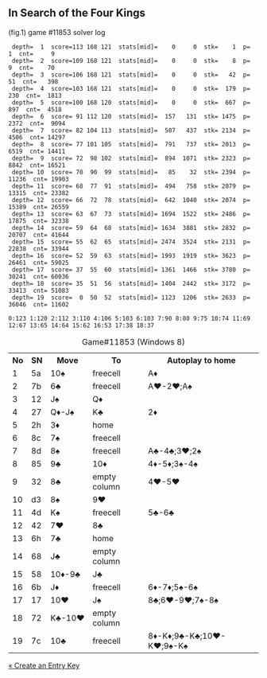 ## In Search of the Four Kings

(fig.1) game #11853 solver log

```
 depth=  1  score=113 168 121  stats[mid]=    0     0  stk=    1  p=     1  cnt=     9
 depth=  2  score=109 168 121  stats[mid]=    0     0  stk=    8  p=     9  cnt=    70
 depth=  3  score=106 168 121  stats[mid]=    0     0  stk=   42  p=    51  cnt=   398
 depth=  4  score=103 168 121  stats[mid]=    0     0  stk=  179  p=   230  cnt=  1813
 depth=  5  score=100 168 120  stats[mid]=    0     0  stk=  667  p=   897  cnt=  4518
 depth=  6  score= 91 112 120  stats[mid]=  157   131  stk= 1475  p=  2372  cnt=  9094
 depth=  7  score= 82 104 113  stats[mid]=  507   437  stk= 2134  p=  4506  cnt= 14297
 depth=  8  score= 77 101 105  stats[mid]=  791   737  stk= 2013  p=  6519  cnt= 14411
 depth=  9  score= 72  98 102  stats[mid]=  894  1071  stk= 2323  p=  8842  cnt= 16521
 depth= 10  score= 70  90  99  stats[mid]=   85    32  stk= 2394  p= 11236  cnt= 19903
 depth= 11  score= 68  77  91  stats[mid]=  494   758  stk= 2079  p= 13315  cnt= 23382
 depth= 12  score= 66  72  78  stats[mid]=  642  1040  stk= 2074  p= 15389  cnt= 26559
 depth= 13  score= 63  67  73  stats[mid]= 1694  1522  stk= 2486  p= 17875  cnt= 32338
 depth= 14  score= 59  64  68  stats[mid]= 1634  3881  stk= 2832  p= 20707  cnt= 41644
 depth= 15  score= 55  62  65  stats[mid]= 2474  3524  stk= 2131  p= 22838  cnt= 33944
 depth= 16  score= 52  59  63  stats[mid]= 1993  1919  stk= 3623  p= 26461  cnt= 59025
 depth= 17  score= 37  55  60  stats[mid]= 1361  1466  stk= 3780  p= 30241  cnt= 60036
 depth= 18  score= 35  51  56  stats[mid]= 1404  2442  stk= 3172  p= 33413  cnt= 51083
 depth= 19  score=  0  50  52  stats[mid]= 1123  1206  stk= 2633  p= 36046  cnt= 11602

0:123 1:120 2:112 3:110 4:106 5:103 6:103 7:90 8:80 9:75 10:74 11:69 12:67 13:65 14:64 15:62 16:53 17:38 18:37
```
<table><caption>Game#11853 (Windows 8)</caption>
<tr><th>No<th>SN<th>Move<th>To<th>Autoplay to home
<tr><td>1<td>5a<td>10♠<td>freecell<td>A<span sytle="color: red;">♦</span sytle="color: red;">
<tr><td>2<td>7b<td>6♣<td>freecell<td>A<span sytle="color: red;">♥</span sytle="color: red;">-2<span sytle="color: red;">♥</span sytle="color: red;">;A♠
<tr><td>3<td>12<td>J♠<td>Q<span sytle="color: red;">♦</span sytle="color: red;"><td>
<tr><td>4<td>27<td>Q<span sytle="color: red;">♦</span sytle="color: red;">-J♠<td>K♣<td>2<span sytle="color: red;">♦</span sytle="color: red;">
<tr><td>5<td>2h<td>3<span sytle="color: red;">♦</span sytle="color: red;"><td>home<td>
<tr><td>6<td>8c<td>7♠<td>freecell<td>
<tr><td>7<td>8d<td>8♠<td>freecell<td>A♣-4♣;3<span sytle="color: red;">♥</span sytle="color: red;">;2♠
<tr><td>8<td>85<td>9♣<td>10<span sytle="color: red;">♦</span sytle="color: red;"><td>4<span sytle="color: red;">♦</span sytle="color: red;">-5<span sytle="color: red;">♦</span sytle="color: red;">;3♠-4♠
<tr><td>9<td>32<td>8♣<td>empty column<td>4<span sytle="color: red;">♥</span sytle="color: red;">-5<span sytle="color: red;">♥</span sytle="color: red;">
<tr><td>10<td>d3<td>8♠<td>9<span sytle="color: red;">♥</span sytle="color: red;"><td>
<tr><td>11<td>4d<td>K♠<td>freecell<td>5♣-6♣
<tr><td>12<td>42<td>7<span sytle="color: red;">♥</span sytle="color: red;"><td>8♣<td>
<tr><td>13<td>6h<td>7♣<td>home<td>
<tr><td>14<td>68<td>J♣<td>empty column<td>
<tr><td>15<td>58<td>10<span sytle="color: red;">♦</span sytle="color: red;">-9♣<td>J♣<td>
<tr><td>16<td>6b<td>J<span sytle="color: red;">♦</span sytle="color: red;"><td>freecell<td>6<span sytle="color: red;">♦</span sytle="color: red;">-7<span sytle="color: red;">♦</span sytle="color: red;">;5♠-6♠
<tr><td>17<td>17<td>10<span sytle="color: red;">♥</span sytle="color: red;"><td>J♠<td>8♣;6<span sytle="color: red;">♥</span sytle="color: red;">-9<span sytle="color: red;">♥</span sytle="color: red;">;7♠-8♠
<tr><td>18<td>72<td>K♣-10<span sytle="color: red;">♥</span sytle="color: red;"><td>empty column<td>
<tr><td>19<td>7c<td>10♣<td>freecell<td>8<span sytle="color: red;">♦</span sytle="color: red;">-K<span sytle="color: red;">♦</span sytle="color: red;">;9♣-K♣;10<span sytle="color: red;">♥</span sytle="color: red;">-K<span sytle="color: red;">♥</span sytle="color: red;">;9♠-K♠</table>

[« Create an Entry Key](entry.md)
